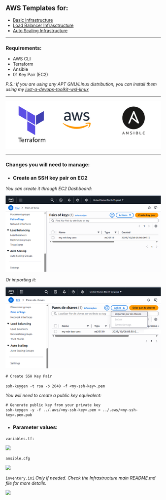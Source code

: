 ## AWS Templates for:

- <a href="aws-basic-infra/README.md">Basic Infrastructure</a>
- <a href="aws-load-balancer-infra/README.md">Load Balancer Infrasctructure</a>
- <a href="aws-auto-scaling-infra/README.md">Auto Scaling Infrastructure</a>

<hr>

### Requirements:

- AWS CLI
- Terraform
- Ansible
- 01 Key Pair (EC2)

<i>P.S.: If you are using any APT GNU/Linux distribution, you can install them using my <a href="https://github.com/rodneyazev/just-a-devops-toolkit-wsl-linux">just-a-devops-toolkit-wsl-linux</a></i>

<hr>

<p align="center">
  <img src="readme-img/logos.png" alt="logos" />
</p>

<hr>

### Changes you will need to manage:

- ### Create an SSH key pair on EC2

<i>You can create it through EC2 Dashboard:</i>

<img src="readme-img/ssh-key-1.png" />

<i>Or importing it:</i>

<img src="readme-img/ssh-key-2.png" />

```
# Create SSH Key Pair

ssh-keygen -t rsa -b 2048 -f <my-ssh-key>.pem
```

<i>You will need to create a public key equivalent:</i>

```
# Generate public key from your private key
ssh-keygen -y -f ../.aws/<my-ssh-key>.pem > ../.aws/<my-ssh-key>.pem.pub
```

- ### Parameter values:

```variables.tf:```

<img src="readme-img/variables.png" /> 

```ansible.cfg```

<img src="readme-img/ansible.png" />

```inventory.ini```
<i>Only if needed. Check the Infrastructure main README.md file for more details.</i>

<img src="readme-img/inventory.png" />